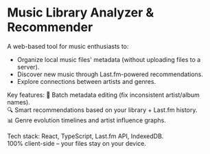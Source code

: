 # Music Library Analyzer & Recommender

A web-based tool for music enthusiasts to:
- Organize local music files' metadata (without uploading files to a server).
- Discover new music through Last.fm-powered recommendations.
- Explore connections between artists and genres.

Key features:
🔄 Batch metadata editing (fix inconsistent artist/album names).  
🔍 Smart recommendations based on your library + Last.fm history.  
📊 Genre evolution timelines and artist influence graphs.  

Tech stack: React, TypeScript, Last.fm API, IndexedDB.  
100% client-side – your files stay on your device.
